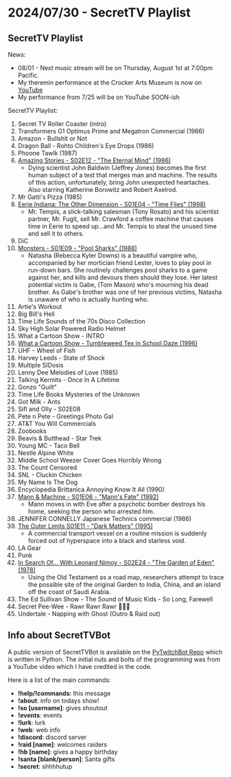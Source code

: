 # 2024/07/30 - SecretTV Playlist

## SecretTV Playlist

News: 
- 08/01 - Next music stream will be on Thursday, August 1st at 7:00pm Pacific.  
- My theremin performance at the Crocker Arts Museum is now on [YouTube](https://youtu.be/ptiVbGhveMU?si=gCHdL-9A_WpCVhUW)
- My performance from 7/25 will be on YouTube SOON-ish

SecretTV Playlist:
1. Secret TV Roller Coaster (intro)
2. Transformers G1 Optimus Prime and Megatron Commercial (1986)
3. Amazon - Bullshit or Not
4. Dragon Ball - Rohto Children's Eye Drops (1986)
5. Phoone Tawlk (1987)
6. [Amazing Stories - S02E12 - "The Eternal Mind" (1986)](https://en.wikipedia.org/wiki/Amazing_Stories_(1985_TV_series)#Season_2_(1986%E2%80%9387))
   - Dying scientist John Baldwin (Jeffrey Jones) becomes the first human subject of a test that merges man and machine. The results of this action, unfortunately, bring John unexpected heartaches.  Also starring Katherine Borowitz and Robert Axelrod.
7. Mr Gatti's Pizza (1985)
8. [Eerie Indiana: The Other Dimension - S01E04 - "Time Flies" (1998)](https://en.wikipedia.org/wiki/Eerie,_Indiana:_The_Other_Dimension#Episodes)
   -  Mr. Tempis, a slick-talking salesman (Tony Rosato) and his scientist partner, Mr. Fugit, sell Mr. Crawford a coffee machine that causes time in Eerie to speed up...and Mr. Tempis to steal the unused time and sell it to others.
9. DiC
10. [Monsters - S01E09 - "Pool Sharks" (1988)](https://en.wikipedia.org/wiki/List_of_Monsters_episodes)
    - Natasha (Rebecca Kyler Downs) is a beautiful vampire who, accompanied by her mortician friend Lester, loves to play pool in run-down bars. She routinely challenges pool sharks to a game against her, and kills and devours them should they lose. Her latest potential victim is Gabe, (Tom Mason) who's mourning his dead brother. As Gabe's brother was one of her previous victims, Natasha is unaware of who is actually hunting who.
11. Artie's Workout
12. Big Bill's Hell
13. Time Life Sounds of the 70s Disco Collection
14. Sky High Solar Powered Radio Helmet
15. What a Cartoon Show - INTRO
16. [What a Cartoon Show - Tumbleweed Tex in School Daze (1996)](https://en.wikipedia.org/wiki/What_a_Cartoon!)
17. UHF - Wheel of Fish
18. Harvey Leeds - State of Shock
19. Multiple SIDosis
20. Lenny Dee Melodies of Love (1985)
21. Talking Kermits - Once In A Lifetime
22. Gonzo "Guilt"
23. Time Life Books Mysteries of the Unknown
24. Got Milk - Ants
25. Sifl and Olly - S02E08
26. Pete n Pete - Greetings Photo Gal
27. AT&T You Will Commercials
28. Zoobooks
29. Beavis & Butthead - Star Trek
30. Young MC - Taco Bell
31. Nestle Alpine White
32. Middle School Weezer Cover Goes Horribly Wrong
33. The Count Censored
34. SNL - Cluckin Chicken
35. My Name Is The Dog
36. Encyclopedia Brittanica Annoying Know It All (1990)
37. [Mann & Machine - S01E06 - "Mann's Fate" (1992)](https://en.wikipedia.org/wiki/Mann_%26_Machine#Episodes)
    - Mann moves in with Eve after a psychotic bomber destroys his home, seeking the person who arrested him.
38. JENNIFER CONNELLY Japanese Technics commercial (1986)
39. [The Outer Limits S01E11 - "Dark Matters" (1995)](https://en.wikipedia.org/wiki/List_of_The_Outer_Limits_(1995_TV_series)_episodes#Season_1_(1995))
    - A commercial transport vessel on a routine mission is suddenly forced out of hyperspace into a black and starless void.
40. LA Gear
41. Punk
42. [In Search Of... With Leonard Nimoy - S02E24 - "The Garden of Eden" (1978)](https://en.wikipedia.org/wiki/In_Search_of..._(TV_series)#Season_2_(1977%E2%80%931978))
    - Using the Old Testament as a road map, researchers attempt to trace the possible site of the original Garden to India, China, and an island off the coast of Saudi Arabia.
43. The Ed Sullivan Show - The Sound of Music Kids - So Long, Farewell
44. Secret Pee-Wee - Rawr Rawr Rawr 🐊🐊🐊
45. Undertale - Napping with Ghost (Outro & Raid out)


## Info about SecretTVBot

A public version of SecretTVBot is available on the [PyTwitchBot Repo](https://github.com/awbored/PyTwitchBot) which is written in Python.  The initial nuts and bolts of the programming was from a YouTube video which I have credited in the code.

Here is a list of the main commands:
- **!help/!commands**: this message
- **!about**: info on todays show!
- **!so [username]**: gives shoutout
- **!events**: events
- **!lurk**: lurk
- **!web**: web info
- **!discord**: discord server
- **!raid [name]**: welcomes raiders
- **!hb [name]**: gives a happy birthday
- **!santa [blank/person]**: Santa gifts
- **!secret**: shhhhutup
